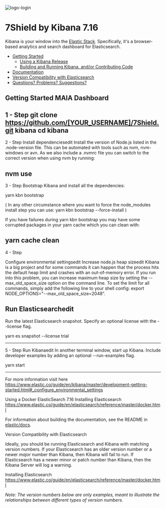 
![logo-login](https://user-images.githubusercontent.com/3780435/149147360-22a45bf5-1019-4a12-819c-8e8370395fbf.png)


# 7Shield by Kibana 7.16

Kibana is your window into the [Elastic Stack](https://www.elastic.co/products). Specifically, it's a browser-based analytics and search dashboard for Elasticsearch.

- [Getting Started](#getting-started)
  - [Using a Kibana Release](#using-a-kibana-release)
  - [Building and Running Kibana, and/or Contributing Code](#building-and-running-kibana-andor-contributing-code)
- [Documentation](#documentation)
- [Version Compatibility with Elasticsearch](#version-compatibility-with-elasticsearch)
- [Questions? Problems? Suggestions?](#questions-problems-suggestions)

## Getting Started MAIA Dashboard

1 - Step
 git clone https://github.com/[YOUR_USERNAME]/7Shield.git kibana
 cd kibana
-------
2 - Step
Install dependenciesedit
Install the version of Node.js listed in the .node-version file. This can be automated with tools such as nvm, nvm-windows or avn. As we also include a .nvmrc file you can switch to the correct version when using nvm by running:

 nvm use
-------
3 - Step
Bootstrap Kibana and install all the dependencies:

 yarn kbn bootstrap

( In any other circumstance where you want to force the node_modules install step you can use: yarn kbn bootstrap --force-install ) 


If you have failures during yarn kbn bootstrap you may have some corrupted packages in your yarn cache which you can clean with:

yarn cache clean
-------
4 - Step

Configure environmental settingsedit
Increase node.js heap sizeedit
Kibana is a big project and for some commands it can happen that the process hits the default heap limit and crashes with an out-of-memory error. If you run into this problem, you can increase maximum heap size by setting the --max_old_space_size option on the command line. To set the limit for all commands, simply add the following line to your shell config: export NODE_OPTIONS="--max_old_space_size=2048".

## Run Elasticsearchedit
Run the latest Elasticsearch snapshot. Specify an optional license with the --license flag.

yarn es snapshot --license trial

-------
5 - Step
Run Kibanaedit
In another terminal window, start up Kibana. Include developer examples by adding an optional --run-examples flag.

yarn start 

-----
For more information visit here
https://www.elastic.co/guide/en/kibana/master/development-getting-started.html#_configure_environmental_settings


Using a Docker ElasticSearch 7.16
Installing Elasticsearch 
https://www.elastic.co/guide/en/elasticsearch/reference/master/docker.html


For information about building the documentation, see the README in [elastic/docs](https://github.com/elastic/docs).

Version Compatibility with Elasticsearch

Ideally, you should be running Elasticsearch and Kibana with matching version numbers. If your Elasticsearch has an older version number or a newer _major_ number than Kibana, then Kibana will fail to run. If Elasticsearch has a newer minor or patch number than Kibana, then the Kibana Server will log a warning.

Installing Elasticsearch 
https://www.elastic.co/guide/en/elasticsearch/reference/master/docker.html

_Note: The version numbers below are only examples, meant to illustrate the relationships between different types of version numbers._

